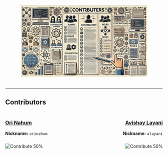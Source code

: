 <div align="center">
  <img src="assets/CONTRIBUTERS.png" alt="Contributors" style="width: 80%; max-width: 600px; height: auto; margin-bottom: 20px;">
</div>

---

## Contributors

<div style="display: flex; justify-content: space-between; align-items: flex-start; margin-top: 20px;">

<div style="text-align: left; width: 45%;">
  <a href="https://github.com/orinahum">
    <h3>Ori Nahum</h3>
  </a>
  <p><strong>Nickname:</strong> <code>orinahum</code></p>
  <img src="https://img.shields.io/badge/Contribute-50%25-blue" alt="Contribute 50%" style="margin-top: 10px;">
</div>

<div style="text-align: right; width: 45%;">
  <a href="https://github.com/lavishay-technion">
    <h3>Avishay Layani</h3>
  </a>
  <p><strong>Nickname:</strong> <code>alayani</code></p>
  <img src="https://img.shields.io/badge/Contribute-50%25-blue" alt="Contribute 50%" style="margin-top: 10px;">
</div>

</div>
